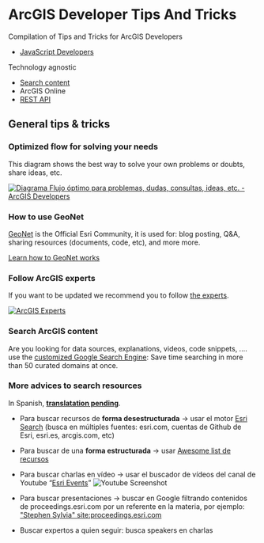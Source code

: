 # ArcGIS Developer Tips And Tricks
Compilation of Tips and Tricks for ArcGIS Developers

* [JavaScript Developers](./javascript-developers)

Technology agnostic
* [Search content](./search-content/README.md)
* ArcGIS Online
* [REST API](./rest-api/README.md)

## General tips & tricks

### Optimized flow for solving your needs

This diagram shows the best way to solve your own problems or doubts, share ideas, etc.

[![Diagrama Flujo óptimo para problemas, dudas, consultas, ideas, etc. - ArcGIS Developers](https://docs.google.com/drawings/d/e/2PACX-1vTwKhAflcJlY6FEiZBXazN03oAnOTeuA1DwRFtDkukiVV_T5I4evJpXRwi2AbP64HefgyxaGJN1C9mf/pub?w=800)](https://docs.google.com/drawings/d/10wn0eFBefNuNB2cVS_Z0R3jRYSH4i3apV_uCE2RFU-M/edit?usp=sharing)

### How to use GeoNet

[GeoNet](https://community.esri.com/) is the Official Esri Community, it is used for: blog posting, Q&A, sharing resources (documents, code, etc), and more more. 

[Learn how to GeoNet works](https://community.esri.com/docs/DOC-11240-geonet-manual)

### Follow ArcGIS experts

If you want to be updated we recommend you to follow [the experts](https://esri-es.github.io/arcgis-experts).

[![ArcGIS Experts](https://esri-es.github.io/arcgis-experts/assets/imgs/arcgis-experts-tool.png)](https://esri-es.github.io/arcgis-experts)

### Search ArcGIS content

Are you looking for data sources, explanations, videos, code snippets, .... use the [customized Google Search Engine](https://github.com/esri-es/arcgis-search): Save time searching in more than 50 curated domains at once.

### More advices to search resources

In Spanish, [**translatation pending**](https://github.com/esri-es/arcgis-developer-tips-and-tricks/issues/1).

* Para buscar recursos de **forma desestructurada** -> usar el motor [Esri Search](https://esri-es.github.io/arcgis-search) (busca en múltiples fuentes: esri.com, cuentas de Github de Esri, esri.es, arcgis.com, etc)

* Para buscar de una **forma estructurada** -> usar [Awesome list de recursos](https://esri-es.github.io/awesome-arcgis)

* Para buscar charlas en vídeo -> usar el buscador de vídeos del canal de Youtube “[Esri Events](https://www.youtube.com/channel/UC_yE3TatdZKAXvt_TzGJ6mw)”
![Youtube Screenshot](https://user-images.githubusercontent.com/826965/32048072-6d1ed95e-ba48-11e7-97b2-1e46c7919337.jpg)

* Para buscar presentaciones -> buscar en Google filtrando contenidos de proceedings.esri.com por un referente en la materia, por ejemplo: ["Stephen Sylvia" site:proceedings.esri.com](https://www.google.es/search?q=%22Stephen+Sylvia%22+site%3Aproceedings.esri.com&oq=%22Stephen+Sylvia%22+site%3Aproceedings.esri.com&gs_l=psy-ab.3...14716.15588.0.15866.4.4.0.0.0.0.70.256.4.4.0....0...1.1.64.psy-ab..0.0.0....0.EUxMn4ZT6nU)

* Buscar expertos a quien seguir: busca speakers en charlas

